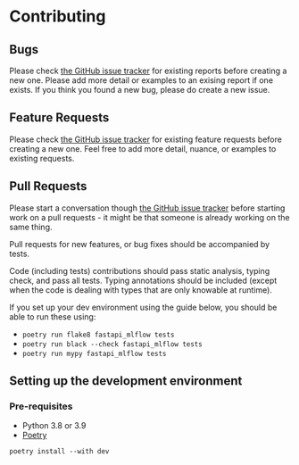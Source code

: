 # Contributing

## Bugs

Please check [the GitHub issue tracker](https://github.com/autotraderuk/fastapi-mlflow/issues) for existing reports before creating a new one. Please add more detail or examples to an exising report if one exists. If you think you found a new bug, please do create a new issue.

## Feature Requests

Please check [the GitHub issue tracker](https://github.com/autotraderuk/fastapi-mlflow/issues) for existing feature requests before creating a new one. Feel free to add more detail, nuance, or examples to existing requests.

## Pull Requests

Please start a conversation though [the GitHub issue tracker](https://github.com/autotraderuk/fastapi-mlflow/issues) before starting work on a pull requests - it might be that someone is already working on the same thing.

Pull requests for new features, or bug fixes should be accompanied by tests.

Code (including tests) contributions should pass static analysis, typing check, and pass all tests. Typing annotations should be included (except when the code is dealing with types that are only knowable at runtime).

If you set up your dev environment using the guide below, you should be able to run these using:

- `poetry run flake8 fastapi_mlflow tests`
- `poetry run black --check fastapi_mlflow tests`
- `poetry run mypy fastapi_mlflow tests`

## Setting up the development environment

### Pre-requisites

- Python 3.8 or 3.9
- [Poetry](https://python-poetry.org/docs/)

```shell
poetry install --with dev
```
